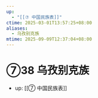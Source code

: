 ```yaml
---
up:
  - "[[⑦ 中国民族表]]"
ctime: 2025-03-01T13:57:25+08:00
aliases:
  - 乌孜别克族
mtime: 2025-09-09T12:37:04+08:00
---
```


# ⑦38 乌孜别克族

- up: [[⑦ 中国民族表]]
